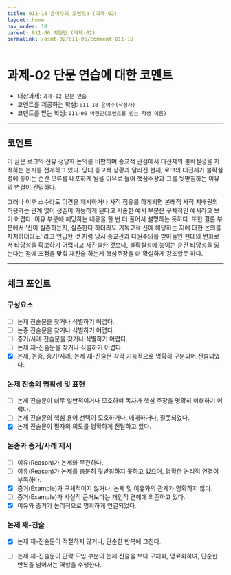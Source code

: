 ```yaml
---
title: 011-18 윤여주의 코멘트a (과제-02) 
layout: home
nav_order: 18
parent: 011-06 박현민 (과제-02)
permalink: /asmt-02/011-06/comment-011-18
---
```


# 과제-02 단문 연습에 대한 코멘트

- 대상과제: `과제-02 단문 연습`
- 코멘트를 제공하는 학생: `011-18 윤여주(작성자)` 
- 코멘트를 받는 학생: `011-06 박현민(코멘트를 받는 학생 이름)` 

---

## 코멘트

이 글은 로크의 전유 정당화 논의를 비판하며 종교적 관점에서 대전제의 불확실성을 지적하는 논지를 전개하고 있다. 당대 종교적 상황과 달라진 현재, 로크의 대전제가 불확실성에 놓이는 순간 오류를 내포하게 됨을 이유로 들어 핵심주장과 그를 뒷받침하는 이유의 연결이 긴밀하다. 

그러나 이후 소수라도 이견을 제시하거나 사적 점유를 하게되면 본래적 사적 지배권의 허용과는 관계 없이 생존이 가능하게 된다고 서술한 예시 부분은 구체적인 예시라고 보기 어렵다. 이유 부분에 해당하는 내용을 한 번 더 풀어서 설명하는 듯하다. 
또한 결론 부분에서 ‘신이 실존하는지, 실존한다 하더라도 기독교적 신에 해당하는 지에 대한 논의를 차치하더라도’ 라고 언급한 것 처럼 당시 종교관과 다원주의를 받아들인 현대의 변화로서 타당성을 확보하기 어렵다고 재진술한 것보다, 불확실성에 놓이는 순간 타당성을 잃는다는 점에 초점을 맞춰 재진술 하는게 핵심주장을 더 확실하게 강조할듯 하다. 

---

## 체크 포인트

### **구성요소**
- [ ] 논제 진술문을 찾거나 식별하기 어렵다.
- [ ] 논증 진술문을 찾거나 식별하기 어렵다.
- [ ] 증거/사례 진술문을 찾거나 식별하기 어렵다.
- [ ] 논제 재-진술문을 찾거나 식별하기 어렵다.
- [x] 논제, 논증, 증거/사례, 논제 재-진술문 각각 기능적으로 명확히 구분되어 진술되었다.

### **논제 진술의 명확성 및 표현**  
- [ ] 논제 진술문이 너무 일반적이거나 모호하여 독자가 핵심 주장을 명확히 이해하기 어렵다.  
- [ ] 논제 진술문의 핵심 용어 선택이 모호하거나, 애매하거나, 잘못되었다.  
- [x] 논제 진술문이 필자의 의도를 명확하게 전달하고 있다.  

### **논증과 증거/사례 제시**  
- [ ] 이유(Reason)가 논제와 무관하다.
- [ ] 이유(Reason)가 논제를 충분히 뒷받침하지 못하고 있으며, 명확한 논리적 연결이 부족하다.  
- [x] 증거(Example)가 구체적이지 않거나, 논제 및 이유와의 관계가 명확하지 않다. 
- [ ] 증거(Example)가 사실적 근거보다는 개인적 견해에 의존하고 있다.  
- [x] 이유와 증거가 논리적으로 명확하게 연결되었다.  

### **논제 재-진술**  
- [x] 논제 재-진술문이 적절하지 않거나, 단순한 반복에 그친다.   
- [ ] 논제 재-진술문이 단락 도입 부분의 논제 진술을 보다 구체화, 명료화하여, 단순한 반복을 넘어서는 역할을 수행한다.  

